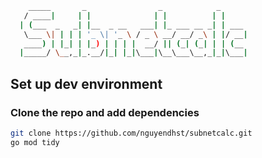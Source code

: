 ```sh
    _____       _                _            _      
   / ____|     | |              | |          | |     
  | (___  _   _| |__  _ __   ___| |_ ___ __ _| | ___ 
   \___ \| | | | '_ \| '_ \ / _ \ __/ __/ _\ | |/ __|
   ____) | |_| | |_) | | | |  __/ || (_| (_| | | (__ 
  |_____/ \__,_|_.__/|_| |_|\___|\__\___\__,_|_|\___|		
```
## Set up dev environment
### Clone the repo and add dependencies
```sh
git clone https://github.com/nguyendhst/subnetcalc.git
go mod tidy
```
